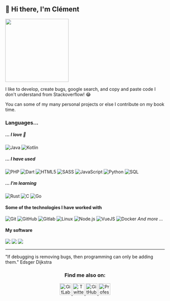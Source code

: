 ## 👋 Hi there, I'm Clément

<img height="200" src="https://img.cleymax.fr/tir-a-l-arc.gif">

I like to develop, create bugs, google search, and copy and paste code I don't understand from Stackoverflow! 😂

You can some of my many personal projects or else I contribute on my book time.

### Languages...

##### _... I love 💙_

![Java](https://img.shields.io/badge/-Java-gray?style=for-the-badge&logo=java)
![Kotlin](https://img.shields.io/badge/-Kotlin-gray?style=for-the-badge&logo=kotlin)

##### _... I have used_

![PHP](https://img.shields.io/badge/-PHP-gray?style=for-the-badge&logo=php)
![Dart](https://img.shields.io/badge/-Dart-gray?style=for-the-badge&logo=dart)
![HTML5](https://img.shields.io/badge/-HTML5-gray?style=for-the-badge&logo=html5)
![SASS](https://img.shields.io/badge/-SASS-gray?style=for-the-badge&logo=sass)
![JavaScript](https://img.shields.io/badge/-JavaScript-gray?style=for-the-badge&logo=javascript)
![Python](https://img.shields.io/badge/-Python-gray?style=for-the-badge&logo=python)
![SQL](https://img.shields.io/badge/-SQL-gray?style=for-the-badge&logo=postgresql)

##### _... I'm learning_
![Rust](https://img.shields.io/badge/-Rust-gray?style=for-the-badge&logo=rust)
![C](https://img.shields.io/badge/-C-gray?style=for-the-badge&logo=c)
![Go](https://img.shields.io/badge/-Go-gray?style=for-the-badge&logo=Go)


#### Some of the technologies I have worked with
![Git](https://img.shields.io/badge/-Git-363636?style=for-the-badge&logo=git&logoColor=F05032)
![GitHub](https://img.shields.io/badge/-GitHub-363636?style=for-the-badge&logo=github&logoColor=FFFFFF)
![Gitlab](https://img.shields.io/badge/-Gitlab-363636?style=for-the-badge&logo=gitlab&logoColor=FFFFFF)
![Linux](https://img.shields.io/badge/-Linux-363636?style=for-the-badge&logo=linux&logoColor=FCC624)
![Node.js](https://img.shields.io/badge/-Node.js-363636?style=for-the-badge&logo=node.js&logoColor=339933)
![VueJS](https://img.shields.io/badge/-VueJS-363636?style=for-the-badge&logo=vue.js&logoColor=61DAFB)
![Docker](https://img.shields.io/badge/-Docker-363636?style=for-the-badge&logo=docker)
_And more ..._

#### My software 
<p>
  <img src="https://img.shields.io/badge/-IntelliJ-0d0d0d?style=for-the-badge&logo=IntelliJ-IDEA&logoColor=ffffff" />
  <img src="https://img.shields.io/badge/-VsCode-0d0d0d?style=for-the-badge&logo=Visual-Studio-Code&logoColor=0083D0" />
  <img src="https://img.shields.io/badge/-JetBrains IDE-0d0d0d?style=for-the-badge&logo=Jetbrains" />
</p>

___

"If debugging is removing bugs, then programming can only be adding them."
Edsger Dijkstra

<h3 align="center">Find me also on:</h3>

<p align="center">
  <a href="https://gitlab.com/Cleymax">
    <img height="37" src="https://img.cleymax.fr/gitlab.svg" alt="GitLab link to profile" />
  </a>
  <a href="https://twitter.com/Cleymax">
    <img height="37" src="https://img.cleymax.fr/twitter.svg" alt="Twitter link to profile" />
  </a>
  <a href="https://github.com/Cleymax">
    <img height="37" src="https://img.cleymax.fr/github.svg" alt="GitHub link to profile" />
  </a>
  <a href="mailto:contact@cleymax.fr">
    <img height="37" src="https://img.cleymax.fr/gmail.svg" alt="Professional Email" />
  </a>
</p>
